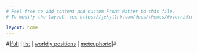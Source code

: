 ```yaml
---
# Feel free to add content and custom Front Matter to this file.
# To modify the layout, see https://jekyllrb.com/docs/themes/#overriding-theme-defaults

layout: home
---
```

#|[full](/full.markdown) | [list](/index) | [worldly positions](/worldlypositions.markdown) | [meteuphoric](meteuphoric.markdown)|#
